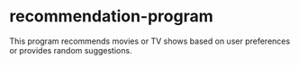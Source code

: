 # recommendation-program
This program recommends movies or TV shows based on user preferences or provides random suggestions.
